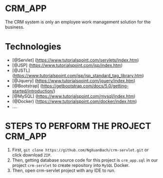 # CRM_APP
The CRM system is only an employee work management solution for the business.
# Technologies
* [@Servlet] (https://www.tutorialspoint.com/servlets/index.htm)
* [@JSP] (https://www.tutorialspoint.com/jsp/index.htm)
* [@JSTL] (https://www.tutorialspoint.com/jsp/jsp_standard_tag_library.htm)
* [@Jquery] (https://www.tutorialspoint.com/jquery/index.htm)
* [@Bootstrap] (https://getbootstrap.com/docs/5.0/getting-started/introduction/)
* [@MySQL] (https://www.tutorialspoint.com/mysql/index.htm)
* (@Docker) (https://www.tutorialspoint.com/docker/index.htm)
* ....
# STEPS TO PERFORM THE PROJECT CRM_APP
1. First, ```git clone https://github.com/NgXuanBach/crm-servlet.git``` or click download ```ZIP```.
2. Then, getting database source code for this project is ```crm_app.sql``` in our project ```crm-servlet``` to create repository into ```MySQL``` Docker.
3. Then, open crm-servlet project with any IDE to run.

